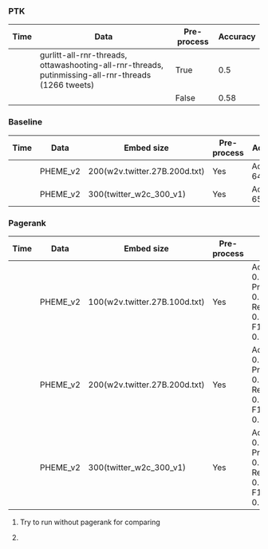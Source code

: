 ### PTK

Time | Data | Pre-process | Accuracy
--- | --- | --- | ---
| | gurlitt-all-rnr-threads, ottawashooting-all-rnr-threads, putinmissing-all-rnr-threads (1266 tweets) | True | 0.5
| | | False | 0.58

### Baseline
Time | Data | Embed size | Pre-process | Accuracy
--- | --- | --- | --- | ---
| | PHEME_v2 | 200(w2v.twitter.27B.200d.txt) | Yes | Accuracy: 64.782
| | PHEME_v2 | 300(twitter_w2c_300_v1) | Yes | Accuracy: 65.664

### Pagerank

Time | Data | Embed size | Pre-process | Accuracy
--- | --- | --- | --- | ---
| | PHEME_v2 | 100(w2v.twitter.27B.100d.txt) | Yes | Accuracy: 0.733402489626556 <br>Precision: 0.7154308617234469 <br>Recall: 0.4897119341563786 <br>F1: 0.5814332247557004
| | PHEME_v2 | 200(w2v.twitter.27B.200d.txt) | Yes | Accuracy: 0.7520746887966805 <br>Precision: 0.751503006012024 <br>Recall: 0.51440329218107 <br>F1: 0.6107491856677525
| | PHEME_v2 | 300(twitter_w2c_300_v1) | Yes | Accuracy: 0.7712655601659751 <br>Precision: 0.7491349480968859 <br>Recall: 0.5939643347050755 <br>F1: 0.6625860749808722

1. Try to run without pagerank for comparing


2. 